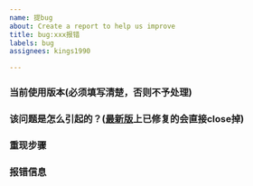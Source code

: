 ```yaml
---
name: 提bug
about: Create a report to help us improve
title: bug:xxx报错
labels: bug
assignees: kings1990

---
```


### 当前使用版本(必须填写清楚，否则不予处理)



### 该问题是怎么引起的？**([最新版](https://search.maven.org/search?q=rap2-generator)上已修复的会直接**close**掉)**



### 重现步骤



### 报错信息
